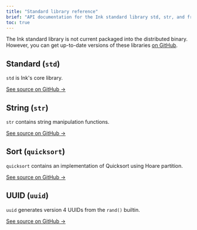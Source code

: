 ```yaml
---
title: "Standard library reference"
brief: "API documentation for the Ink standard library std, str, and friends"
toc: true
---
```


The Ink standard library is not current packaged into the distributed binary. However, you can get up-to-date versions of these libraries [on GitHub](https://github.com/thesephist/ink/tree/master/samples).

## Standard (`std`)

`std` is Ink's core library.

<a href="https://github.com/thesephist/ink/blob/master/samples/std.ink" class="button">See source on GitHub &rarr;</a>

## String (`str`)

`str` contains string manipulation functions.

<a href="https://github.com/thesephist/ink/blob/master/samples/str.ink" class="button">See source on GitHub &rarr;</a>

## Sort (`quicksort`)

`quicksort` contains an implementation of Quicksort using Hoare partition.

<a href="https://github.com/thesephist/ink/blob/master/samples/quicksort.ink" class="button">See source on GitHub &rarr;</a>

## UUID (`uuid`)

`uuid` generates version 4 UUIDs from the `rand()` builtin.

<a href="https://github.com/thesephist/ink/blob/master/samples/uuid.ink" class="button">See source on GitHub &rarr;</a>
